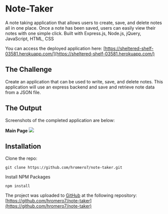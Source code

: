 # Note-Taker

A note taking application that allows users to create, save, and delete notes all in one place. Once a note has been saved, users can easily view their notes with one simple click. Built with Express.js, Node.js, jQuery, JavaScript, HTML, CSS

You can access the deployed application here:
[https://sheltered-shelf-03581.herokuapp.com/](https://sheltered-shelf-03581.herokuapp.com/)

## The Challenge

Create an application that can be used to write, save, and delete notes. This application will use an express backend and save and retrieve note data from a JSON file.

## The Output

Screenshots of the completed application are below:

**Main Page**
![](./assets/home.png)


## Installation

Clone the repo:
```
git clone https://github.com/hromero7/note-taker.git
```

Install NPM Packages
```
npm install
```

The project was uploaded to [GitHub](https://github.com/) at the following repository:
[https://github.com/hromero7/note-taker](https://github.com/hromero7/note-taker)
